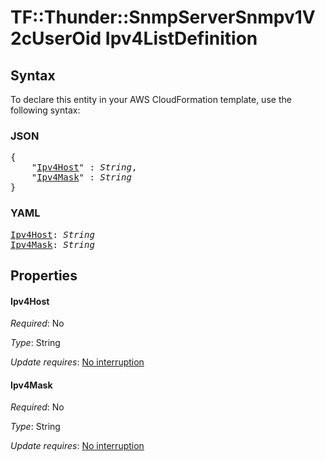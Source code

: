 # TF::Thunder::SnmpServerSnmpv1V2cUserOid Ipv4ListDefinition

## Syntax

To declare this entity in your AWS CloudFormation template, use the following syntax:

### JSON

<pre>
{
    "<a href="#ipv4host" title="Ipv4Host">Ipv4Host</a>" : <i>String</i>,
    "<a href="#ipv4mask" title="Ipv4Mask">Ipv4Mask</a>" : <i>String</i>
}
</pre>

### YAML

<pre>
<a href="#ipv4host" title="Ipv4Host">Ipv4Host</a>: <i>String</i>
<a href="#ipv4mask" title="Ipv4Mask">Ipv4Mask</a>: <i>String</i>
</pre>

## Properties

#### Ipv4Host

_Required_: No

_Type_: String

_Update requires_: [No interruption](https://docs.aws.amazon.com/AWSCloudFormation/latest/UserGuide/using-cfn-updating-stacks-update-behaviors.html#update-no-interrupt)

#### Ipv4Mask

_Required_: No

_Type_: String

_Update requires_: [No interruption](https://docs.aws.amazon.com/AWSCloudFormation/latest/UserGuide/using-cfn-updating-stacks-update-behaviors.html#update-no-interrupt)

